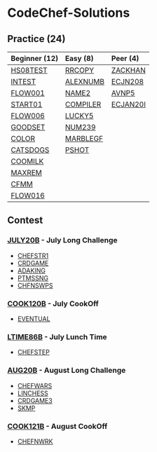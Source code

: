 # CodeChef-Solutions

## Practice (**24**)

| Beginner (**12**)                    | Easy (**8**)                            | Peer (**4**)                                                  |
|:-------------------------------------------------------|:-------------------------------------------------------|:--------------------------------------------------------------|
| [HS08TEST](https://www.codechef.com/problems/HS08TEST) | [RRCOPY](https://www.codechef.com/problems/RRCOPY)     | [ZACKHAN](https://www.codechef.com/LRNDSA05/problems/ZACKHAN) |
| [INTEST](https://www.codechef.com/problems/INTEST)     | [ALEXNUMB](https://www.codechef.com/problems/ALEXNUMB) | [ECJN208](https://www.codechef.com/LRNDSA05/problems/ECJN208) |
| [FLOW001](https://www.codechef.com/problems/FLOW001)   | [NAME2](https://www.codechef.com/problems/NAME2)       | [AVNP5](https://www.codechef.com/problems/AVNP5)              |
| [START01](https://www.codechef.com/problems/START01)   | [COMPILER](https://www.codechef.com/problems/COMPILER) | [ECJAN20I](https://www.codechef.com/problems/ECJAN20I)        |
| [FLOW006](https://www.codechef.com/problems/FLOW006)   | [LUCKY5](https://www.codechef.com/problems/LUCKY5)     |                                                               |
| [GOODSET](https://www.codechef.com/problems/GOODSET)   | [NUM239](https://www.codechef.com/problems/NUM239)     |                                                               |
| [COLOR](https://www.codechef.com/problems/COLOR)       | [MARBLEGF](https://www.codechef.com/problems/MARBLEGF) |                                                               |
| [CATSDOGS](https://www.codechef.com/problems/CATSDOGS) | [PSHOT](https://www.codechef.com/problems/PSHOT)       |                                                               |
| [COOMILK](https://www.codechef.com/problems/COOMILK)   |                                                        |                                                               |
| [MAXREM](https://www.codechef.com/problems/MAXREM)     |                                                        |                                                               |
| [CFMM](https://www.codechef.com/problems/CFMM)         |                                                        |                                                               |
| [FLOW016](https://www.codechef.com/problems/FLOW016)   |                                                        |                                                               |

## Contest

### [JULY20B](https://www.codechef.com/JULY20B?order=desc&sortBy=successful_submissions) - July Long Challenge

* [CHEFSTR1](https://www.codechef.com/JULY20B/problems/CHEFSTR1)
* [CRDGAME](https://www.codechef.com/JULY20B/problems/CRDGAME)
* [ADAKING](https://www.codechef.com/JULY20B/problems/ADAKING)
* [PTMSSNG](https://www.codechef.com/JULY20B/problems/PTMSSNG)
* [CHFNSWPS](https://www.codechef.com/JULY20B/problems/CHFNSWPS)

### [COOK120B](https://www.codechef.com/COOK120B?order=desc&sortBy=successful_submissions) - July CookOff
* [EVENTUAL](https://www.codechef.com/COOK120B/problems/EVENTUAL)


### [LTIME86B](https://www.codechef.com/LTIME86B/) - July Lunch Time
* [CHEFSTEP](https://www.codechef.com/LTIME86B/problems/CHEFSTEP)

### [AUG20B](https://www.codechef.com/AUG20B/) - August Long Challenge
* [CHEFWARS](https://www.codechef.com/AUG20B/problems/CHEFWARS)
* [LINCHESS](https://www.codechef.com/AUG20B/problems/LINCHESS)
* [CRDGAME3](https://www.codechef.com/AUG20B/problems/CRDGAME3)
* [SKMP](https://www.codechef.com/AUG20B/problems/SKMP)

### [COOK121B](https://www.codechef.com/COOK121B?order=desc&sortBy=successful_submissions) - August CookOff
* [CHEFNWRK](https://www.codechef.com/COOK121B/problems/CHEFNWRK)